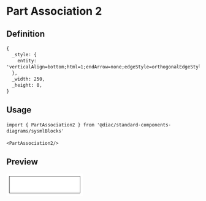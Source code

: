 # Part Association 2

## Definition

```
{
  _style: { 
    entity: 'verticalAlign=bottom;html=1;endArrow=none;edgeStyle=orthogonalEdgeStyle;startFill=1;startSize=12;startArrow=diamondThin;',
  },
  _width: 250,
  _height: 0,
}
```

## Usage

```
import { PartAssociation2 } from '@diac/standard-components-diagrams/sysmlBlocks'

<PartAssociation2/>
```

## Preview

<img src="./part-association-2.png" width="200"/>
